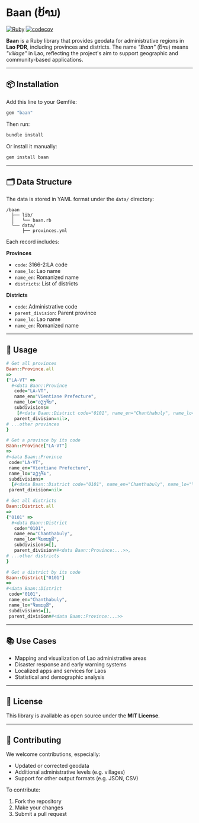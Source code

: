 # Baan (ບ້ານ)

[![Ruby](https://github.com/open-ews/baan/actions/workflows/build.yml/badge.svg)](https://github.com/open-ews/baan/actions/workflows/build.yml) [![codecov](https://codecov.io/github/open-ews/baan/graph/badge.svg?token=BnQJ13vZbX)](https://codecov.io/github/open-ews/baan)

**Baan** is a Ruby library that provides geodata for administrative regions in **Lao PDR**, including provinces and districts. The name *"Baan"* (ບ້ານ) means *"village"* in Lao, reflecting the project's aim to support geographic and community-based applications.

---

## 📦 Installation

Add this line to your Gemfile:

```ruby
gem "baan"
```

Then run:

```bash
bundle install
```

Or install it manually:

```bash
gem install baan
```

---

## 🗂️ Data Structure

The data is stored in YAML format under the `data/` directory:

```
/baan
  ├── lib/
  │   └── baan.rb
  └── data/
      ├── provinces.yml
```

Each record includes:

**Provinces**

* `code`: 3166-2:LA code
* `name_lo`: Lao name
* `name_en`: Romanized name
* `districts`: List of districts

**Districts**

* `code`: Administrative code
* `parent_division`: Parent province
* `name_lo`: Lao name
* `name_en`: Romanized name

---

## 🚀 Usage

```ruby
# Get all provinces
Baan::Province.all
=>
{"LA-VT" =>
  #<data Baan::Province
   code="LA-VT",
   name_en="Vientiane Prefecture",
   name_lo="ວຽງຈັນ",
   subdivisions=
    [#<data Baan::District code="0101", name_en="Chanthabuly", name_lo="ຈັນທະບູລີ", subdivisions=[], parent_division=#<data Baan::Province:...>>,],
   parent_division=nil>,
# ...other provinces
}

# Get a province by its code
Baan::Province["LA-VT"]
=>
#<data Baan::Province
 code="LA-VT",
 name_en="Vientiane Prefecture",
 name_lo="ວຽງຈັນ",
 subdivisions=
  [#<data Baan::District code="0101", name_en="Chanthabuly", name_lo="ຈັນທະບູລີ", subdivisions=[], parent_division=#<data Baan::Province:...>>,],
 parent_division=nil>

# Get all districts
Baan::District.all
=>
{"0101" =>
  #<data Baan::District
   code="0101",
   name_en="Chanthabuly",
   name_lo="ຈັນທະບູລີ",
   subdivisions=[],
   parent_division=#<data Baan::Province:...>>,
# ...other districts
}

# Get a district by its code
Baan::District["0101"]
=>
#<data Baan::District
 code="0101",
 name_en="Chanthabuly",
 name_lo="ຈັນທະບູລີ",
 subdivisions=[],
 parent_division=#<data Baan::Province:...>>
```

---

## 📚 Use Cases

* Mapping and visualization of Lao administrative areas
* Disaster response and early warning systems
* Localized apps and services for Laos
* Statistical and demographic analysis

---

## 📄 License

This library is available as open source under the **MIT License**.

---

## 🤝 Contributing

We welcome contributions, especially:

* Updated or corrected geodata
* Additional administrative levels (e.g. villages)
* Support for other output formats (e.g. JSON, CSV)

To contribute:

1. Fork the repository
2. Make your changes
3. Submit a pull request
